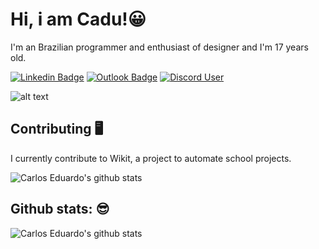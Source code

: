  # Hi, i am Cadu!😀

I'm an Brazilian programmer and 
enthusiast of designer  and I'm 17 years old.

[![Linkedin Badge](https://img.shields.io/static/v1?message=Carlos%20%45duardo&logo=linkedin&labelColor=grey&color=grey&logoColor=white&label=%20)](https://www.linkedin.com/in/carlos-eduardo-2884321bb/) [![Outlook Badge](https://img.shields.io/static/v1?message=caducadusantos1@outlook.com&logo=Gmail&labelColor=grey&color=grey&logoColor=white&label=%20)](mailto:caducadusantos1@outlook.com) [![Discord User](https://img.shields.io/static/v1?message=carlinhos%20%236099&logo=discord&labelColor=2C2F33&color=2C2F33&logoColor=white&label=%20)](https://discord.com/users/455174170729512982)

![alt text](https://i.pinimg.com/originals/f8/3e/4d/f83e4d82b0e73bfd9753ebddfd0fd743.gif)



## Contributing 🖥️

I currently contribute to Wikit, a project to automate school projects.

![Carlos Eduardo's github stats](https://github-readme-stats.vercel.app/api/pin/?username=Caduzzin&repo=Wikit&theme=slateorange)


## Github stats: 😎
![Carlos Eduardo's github stats](https://github-readme-stats.vercel.app/api?username=Caduzzin&hide=["issues"]&&theme=slateorange)





